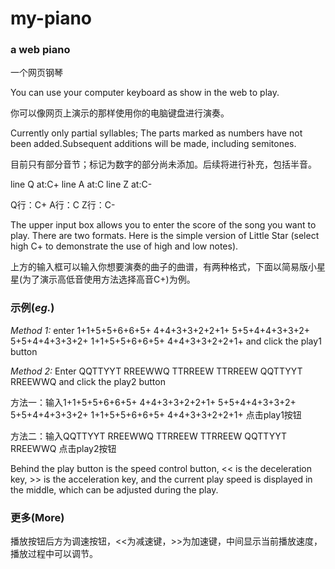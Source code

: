 # my-piano

### a web piano
一个网页钢琴

You can use your computer keyboard as show in the web to play.

你可以像网页上演示的那样使用你的电脑键盘进行演奏。

Currently only partial syllables; The parts marked as numbers have not been added.Subsequent additions will be made, including semitones.

目前只有部分音节；标记为数字的部分尚未添加。后续将进行补充，包括半音。

line Q at:C+
line A at:C
line Z at:C-

Q行：C+
A行：C
Z行：C-

The upper input box allows you to enter the score of the song you want to play. There are two formats. Here is the simple version of Little Star (select high C+ to demonstrate the use of high and low notes).

上方的输入框可以输入你想要演奏的曲子的曲谱，有两种格式，下面以简易版小星星(为了演示高低音使用方法选择高音C+)为例。

### 示例(*eg.*)

*Method 1:* enter 1+1+5+5+6+6+5+ 4+4+3+3+2+2+1+ 5+5+4+4+3+3+2+ 5+5+4+4+3+3+2+ 1+1+5+5+6+6+5+ 4+4+3+3+2+2+1+ and click the play1 button

*Method 2:* Enter QQTTYYT RREEWWQ TTRREEW TTRREEW QQTTYYT RREEWWQ and click the play2 button

方法一：输入1+1+5+5+6+6+5+ 4+4+3+3+2+2+1+ 5+5+4+4+3+3+2+ 5+5+4+4+3+3+2+ 1+1+5+5+6+6+5+ 4+4+3+3+2+2+1+ 点击play1按钮

方法二：输入QQTTYYT RREEWWQ TTRREEW TTRREEW QQTTYYT RREEWWQ                                           点击play2按钮

Behind the play button is the speed control button, << is the deceleration key, >> is the acceleration key, and the current play speed is displayed in the middle, which can be adjusted during the play.

### 更多(More)

播放按钮后方为调速按钮，<<为减速键，>>为加速键，中间显示当前播放速度，播放过程中可以调节。
